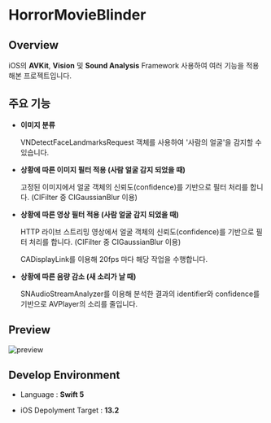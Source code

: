 # HorrorMovieBlinder

## Overview

iOS의  **AVKit**, **Vision** 및 **Sound Analysis** Framework 사용하여 여러 기능을 적용해본 프로젝트입니다.

## 주요 기능 

- **이미지 분류**

  VNDetectFaceLandmarksRequest 객체를 사용하여 '사람의 얼굴'을 감지할 수 있습니다.

- **상황에 따른 이미지 필터 적용 (사람 얼굴 감지 되었을 때)**

  고정된 이미지에서 얼굴 객체의 신뢰도(confidence)를 기반으로 필터 처리를 합니다. (CIFilter 중 CIGaussianBlur 이용)

- **상황에 따른 영상 필터 적용 (사람 얼굴 감지 되었을 때)**

  HTTP 라이브 스트리밍 영상에서 얼굴 객체의 신뢰도(confidence)를 기반으로 필터 처리를 합니다. (CIFilter 중 CIGaussianBlur 이용)

  CADisplayLink를 이용해 20fps 마다 해당 작업을 수행합니다.

- **상황에 따른 음량 감소 (새 소리가 날 때)** 

  SNAudioStreamAnalyzer를 이용해 분석한 결과의 identifier와 confidence를 기반으로 AVPlayer의 소리를 줄입니다.

## Preview

 ![preview](https://media.giphy.com/media/kgm2586hH4tRCMHdU2/giphy.gif)



## Develop Environment 

- Language :  **Swift 5**

- iOS Depolyment Target : **13.2**


